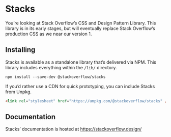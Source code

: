 # Stacks

You’re looking at Stack Overflow’s CSS and Design Pattern Library. This library is in its early stages, but will eventually replace Stack Overflow’s production CSS as we near our version 1.

## Installing

Stacks is available as a standalone library that’s delivered via NPM. This library includes everything within the `/lib/` directory.

```
npm install --save-dev @stackoverflow/stacks
```

If you’d rather use a CDN for quick prototyping, you can include Stacks from Unpkg.

``` html
<link rel="stylesheet" href="https://unpkg.com/@stackoverflow/stacks" />
```

## Documentation

Stacks’ documentation is hosted at https://stackoverflow.design/
